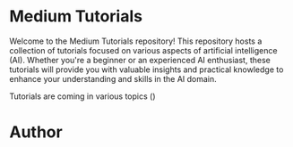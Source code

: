 # Medium Tutorials

Welcome to the Medium Tutorials repository! This repository hosts a collection of tutorials focused on various aspects of artificial intelligence (AI). Whether you're a beginner or an experienced AI enthusiast, these tutorials will provide you with valuable insights and practical knowledge to enhance your understanding and skills in the AI domain.

Tutorials are coming in various topics ()

# Author

